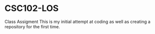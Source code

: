 # CSC102-LOS
Class Assigment
This is my initial attempt at coding as well as creating a repository for the first time.
